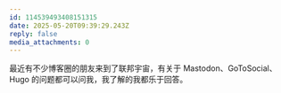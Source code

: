 ```yaml
---
id: 114539493408151315
date: 2025-05-20T09:39:29.243Z
reply: false
media_attachments: 0
---
```


最近有不少博客圈的朋友来到了联邦宇宙，有关于 Mastodon、GoToSocial、Hugo 的问题都可以问我，我了解的我都乐于回答。

